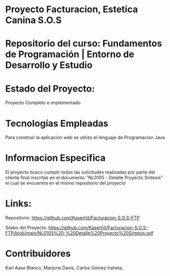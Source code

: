 # Proyecto Facturacion, Estetica Canina S.O.S

# Repositorio del curso: Fundamentos de Programación | Entorno de Desarrollo y Estudio

# Estado del Proyecto:
Proyecto Completo e implementado

# Tecnologías Empleadas
Para construir la aplicacion web se utilizo el lenguaje de Programacion Java



# Informacion Especifica
El proyecto busco cumplir todas las solicitudes realizadas por parte del cliente final inscritas en el documento "NL0105 - Detalle Proyecto Síntesis" el cual se encuentra en el mismo repositorio del proyecto



# Links:

Repositorio: https://github.com/Kaserhit/Facturacion-S.O.S-FTP

Silabo del Proyecto: https://github.com/Kaserhit/Facturacion-S.O.S-FTP/blob/main/NL0105%20-%20Detalle%20Proyecto%20Síntesis.pdf





# Contribuidores

Karl Aase Blanco,
Marjorie Davis,
Carlos Gómez Iraheta,
